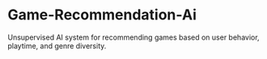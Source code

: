 # Game-Recommendation-Ai
Unsupervised AI system for recommending games based on user behavior, playtime, and genre diversity.
